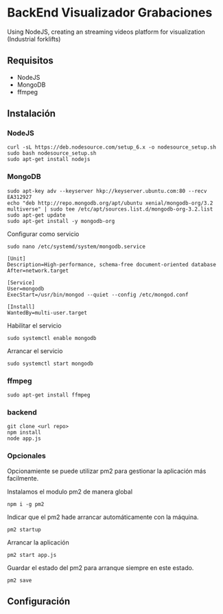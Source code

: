 # BackEnd Visualizador Grabaciones
Using NodeJS, creating an streaming videos platform for visualization (Industrial forklifts)

## Requisitos

* NodeJS
* MongoDB
* ffmpeg



## Instalación

### NodeJS
```
curl -sL https://deb.nodesource.com/setup_6.x -o nodesource_setup.sh
sudo bash nodesource_setup.sh
sudo apt-get install nodejs
```
### MongoDB

```
sudo apt-key adv --keyserver hkp://keyserver.ubuntu.com:80 --recv EA312927
echo "deb http://repo.mongodb.org/apt/ubuntu xenial/mongodb-org/3.2 multiverse" | sudo tee /etc/apt/sources.list.d/mongodb-org-3.2.list
sudo apt-get update
sudo apt-get install -y mongodb-org
```

Configurar como servicio
```
sudo nano /etc/systemd/system/mongodb.service
```

```
[Unit]
Description=High-performance, schema-free document-oriented database
After=network.target

[Service]
User=mongodb
ExecStart=/usr/bin/mongod --quiet --config /etc/mongod.conf

[Install]
WantedBy=multi-user.target
```

Habilitar el servicio
```
sudo systemctl enable mongodb
```
Arrancar el servicio
```
sudo systemctl start mongodb
```

### ffmpeg
```
sudo apt-get install ffmpeg
```

### backend
```
git clone <url repo>
npm install
node app.js
```

### Opcionales

Opcionamiente se puede utilizar pm2 para gestionar la aplicación más facilmente.

Instalamos el modulo pm2 de manera global
```
npm i -g pm2
```
Indicar que el pm2 hade arrancar automáticamente con la máquina.
```
pm2 startup
```
Arrancar la aplicación
```
pm2 start app.js
```
Guardar el estado del pm2 para arranque siempre en este estado.
```
pm2 save
```



## Configuración